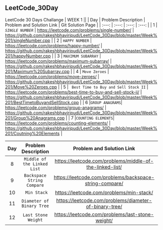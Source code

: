 
## LeetCode_30Day
LeetCode 30 Days Challange
|                       WEEK 1                                             ||
| Day | Problem Description | Problem and Solution Link | Git Solution Page |
| :---: | :---: | :---: | :---: |
| 1 | _`SINGLE NUMBER`_ |  https://leetcode.com/problems/single-number/ | https://github.com/rakeshbhaviripudi/LeetCode_30Day/blob/master/Week%201/singleNumber.cpp |
| 2 | `HAPPY NUMBER` | https://leetcode.com/problems/happy-number/ | https://github.com/rakeshbhaviripudi/LeetCode_30Day/blob/master/Week%201/happyNumber.cpp |
| 3 | `MAXIMUM SUBARRAY` | https://leetcode.com/problems/maximum-subarray/ | https://github.com/rakeshbhaviripudi/LeetCode_30Day/blob/master/Week%201/Maximum%20Subarray.cpp | 
| 4 | `Move Zeroes` | https://leetcode.com/problems/move-zeroes/ | https://github.com/rakeshbhaviripudi/LeetCode_30Day/blob/master/Week%201/Move%20Zeroes.cpp |
| 5 | ` Best Time to Buy and Sell Stock II` | https://leetcode.com/problems/best-time-to-buy-and-sell-stock-ii/ | https://github.com/rakeshbhaviripudi/LeetCode_30Day/blob/master/Week%201/BestTimetoBuyandSellStock.cpp |
| 6 |`GROUP ANAGRAMS`| https://leetcode.com/problems/group-anagrams/ | https://github.com/rakeshbhaviripudi/LeetCode_30Day/blob/master/Week%201/Group%20Anagrams.cpp |
| 7 |`COUNTING ELEMENTS`| https://leetcode.com/problems/counting-elements/ | https://github.com/rakeshbhaviripudi/LeetCode_30Day/blob/master/Week%201/Coutning%20Elements |


| Day | Problem Description | Problem and Solution Link | Git Solution Page |
| :---: | :---: | :---: | :---: |
| 8 |`Middle of the Linked List`| https://leetcode.com/problems/middle-of-the-linked-list/ | https://github.com/rakeshbhaviripudi/LeetCode_30Day/blob/master/Week%201/MiddleOfTheLinkedList.cpp |
| 9 | `Backspace String Compare` | https://leetcode.com/problems/backspace-string-compare/ | https://github.com/rakeshbhaviripudi/LeetCode_30Day/blob/master/Week%201/BackspaceStringCompare.cpp |
| 10 | ` Min Stack` | https://leetcode.com/problems/min-stack/ | https://github.com/rakeshbhaviripudi/LeetCode_30Day/blob/master/Week%201/MinStack.cpp |
| 11 | `Diameter of Binary Tree` | https://leetcode.com/problems/diameter-of-binary-tree/|  https://github.com/rakeshbhaviripudi/LeetCode_30Day/blob/master/Week%201/DiameterOfBinaryTree.cpp |
| 12 | `Last Stone Weight`| https://leetcode.com/problems/last-stone-weight/ | https://github.com/rakeshbhaviripudi/LeetCode_30Day/blob/master/Week%201/LastStoneWeight.cpp |








